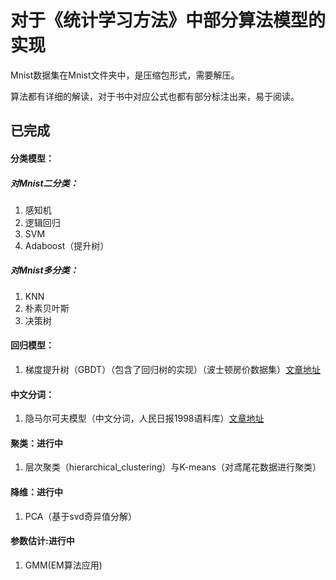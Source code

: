 # 对于《统计学习方法》中部分算法模型的实现

Mnist数据集在Mnist文件夹中，是压缩包形式，需要解压。

算法都有详细的解读，对于书中对应公式也都有部分标注出来，易于阅读。

## 已完成

#### 分类模型：

##### 对Mnist二分类：

1. 感知机
2. 逻辑回归
3. SVM
4. Adaboost（提升树）

##### 对Mnist多分类：

1. KNN
2. 朴素贝叶斯
3. 决策树

#### 回归模型：

1. 梯度提升树（GBDT）（包含了回归树的实现）（波士顿房价数据集）[文章地址](https://zhuanlan.zhihu.com/p/113397045)

#### 中文分词：

1. 隐马尔可夫模型（中文分词，人民日报1998语料库）[文章地址](https://zhuanlan.zhihu.com/p/116011442)

#### 聚类：进行中

1. 层次聚类（hierarchical_clustering）与K-means（对鸢尾花数据进行聚类）

#### 降维：进行中

1. PCA（基于svd奇异值分解）

#### 参数估计:进行中
1. GMM(EM算法应用)
